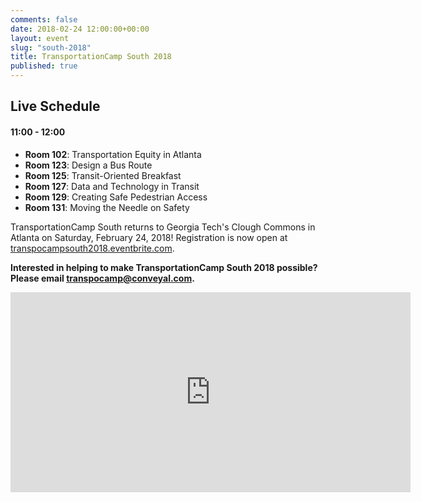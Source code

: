 ```yaml
---
comments: false
date: 2018-02-24 12:00:00+00:00
layout: event
slug: "south-2018"
title: TransportationCamp South 2018
published: true
---
```


## Live Schedule

#### 11:00 - 12:00

* **Room 102**: Transportation Equity in Atlanta
* **Room 123**: Design a Bus Route
* **Room 125**: Transit-Oriented Breakfast
* **Room 127**: Data and Technology in Transit
* **Room 129**: Creating Safe Pedestrian Access
* **Room 131**: Moving the Needle on Safety

TransportationCamp South returns to Georgia Tech's Clough Commons in Atlanta on Saturday, February 24, 2018! Registration is now open at [transpocampsouth2018.eventbrite.com](http://transpocampsouth2018.eventbrite.com/).


**Interested in helping to make TransportationCamp South 2018 possible? Please email <transpocamp@conveyal.com>.**

<iframe src="https://www.google.com/maps/embed?pb=!1m14!1m8!1m3!1d3316.4601498978436!2d-84.396048!3d33.7746136!3m2!1i1024!2i768!4f13.1!3m3!1m2!1s0x88f50489e24c4cc7%3A0x2f07c28c3abda31b!2sClough+Undergraduate+Learning+Commons!5e0!3m2!1sen!2sus!4v1430236093920" width="640" height="320" frameborder="0" style="border:0"></iframe>
